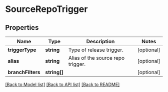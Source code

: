 # SourceRepoTrigger

## Properties
Name | Type | Description | Notes
------------ | ------------- | ------------- | -------------
**triggerType** | **string** | Type of release trigger. | [optional] 
**alias** | **string** | Alias of the source repo trigger. | [optional] 
**branchFilters** | **string[]** |  | [optional] 

[[Back to Model list]](../README.md#documentation-for-models) [[Back to API list]](../README.md#documentation-for-api-endpoints) [[Back to README]](../README.md)


